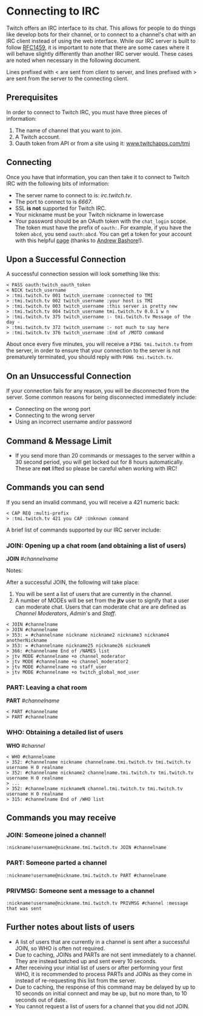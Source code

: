 # Connecting to IRC

Twitch offers an IRC interface to its chat. This allows for people to do things like develop bots for their channel, or to connect to a channel's chat with an IRC client instead of using the web interface. While our IRC server is built to follow [RFC1459](http://tools.ietf.org/html/rfc1459.html), it is important to note that there are some cases where it will behave slightly differently than another IRC server would. These cases are noted when necessary in the following document.

Lines prefixed with < are sent from client to server, and lines prefixed with > are sent from the server to the connecting client.

## Prerequisites
In order to connect to Twitch IRC, you must have three pieces of information:

1. The name of channel that you want to join.
2. A Twitch account.
3. Oauth token from API or from a site using it: www.twitchapps.com/tmi 

## Connecting
Once you have that information, you can then take it to connect to Twitch IRC with the following bits of information:

- The server name to connect to is: *irc.twitch.tv*.
- The port to connect to is *6667*.
- SSL **is not** supported for Twitch IRC.
- Your nickname must be your Twitch nickname in lowercase
- Your password should be an OAuth token with the `chat_login` scope. The token must have the prefix of `oauth:`. For example, if you have the token `abcd`, you send `oauth:abcd`. You can get a token for your account with this helpful [page](http://twitchapps.com/tmi/) (thanks to [Andrew Bashore](https://github.com/bashtech)!).

## Upon a Successful Connection
A successful connection session will look something like this:
```
< PASS oauth:twitch_oauth_token
< NICK twitch_username
> :tmi.twitch.tv 001 twitch_username :connected to TMI
> :tmi.twitch.tv 002 twitch_username :your host is TMI
> :tmi.twitch.tv 003 twitch_username :this server is pretty new
> :tmi.twitch.tv 004 twitch_username tmi.twitch.tv 0.0.1 w n
> :tmi.twitch.tv 375 twitch_username :- tmi.twitch.tv Message of the day - 
> :tmi.twitch.tv 372 twitch_username :- not much to say here
> :tmi.twitch.tv 376 twitch_username :End of /MOTD command
```

About once every five minutes, you will receive a `PING tmi.twitch.tv` from the server, in order to ensure that your connection to the server is not prematurely terminated, you should reply with `PONG tmi.twitch.tv`.

## On an Unsuccessful Connection
If your connection fails for any reason, you will be disconnected from the server. Some common reasons for being disconnected immediately include:

- Connecting on the wrong port
- Connecting to the wrong server
- Using an incorrect username and/or password
 
## Command & Message Limit
- If you send more than 20 commands or messages to the server within a 30 second period, you will get locked out for 8 hours automatically. These are **not** lifted so please be careful when working with IRC!

## Commands you can send
If you send an invalid command, you will receive a 421 numeric back:
```
< CAP REQ :multi-prefix
> :tmi.twitch.tv 421 you CAP :Unknown command
```

A brief list of commands supported by our IRC server include:
### JOIN: Opening up a chat room (and obtaining a list of users)
**JOIN** *#channelname*

Notes:

After a successful JOIN, the following will take place:

1. You will be sent a list of users that are currently in the channel.
2. A number of MODEs will be set from the **jtv** user to signify that a user can moderate chat. Users that can moderate chat are are defined as *Channel Moderators*, *Admin*'s and *Staff*.

```
< JOIN #channelname
> JOIN #channelname
> 353: = #channelname nickname nickname2 nickname3 nickname4 anotherNickname
> 353: = #channelname nickname25 nickname26 nicknameN
> 366: #channelname End of /NAMES list
> jtv MODE #channelname +o channel_moderator
> jtv MODE #channelname +o channel_moderator2
> jtv MODE #channelname +o staff_user
> jtv MODE #channelname +o twitch_global_mod_user
```
### PART: Leaving a chat room
**PART** *#channelname*
```
< PART #channelname
> PART #channelname
````
### WHO: Obtaining a detailed list of users
**WHO** *#channel*
```
< WHO #channelname
> 352: #channelname nickname channelname.tmi.twitch.tv tmi.twitch.tv username H 0 realname
> 352: #channelname nickname2 channelname.tmi.twitch.tv tmi.twitch.tv username H 0 realname
> ...
> 352: #channelname nicknameN channel.tmi.twitch.tv tmi.twitch.tv username H 0 realname
> 315: #channelname End of /WHO list
```

## Commands you may receive
### JOIN: Someone joined a channel!
```:nickname!username@nickname.tmi.twitch.tv JOIN #channelname```

### PART: Someone parted a channel
```:nickname!username@nickname.tmi.twitch.tv PART #channelname```

### PRIVMSG: Someone sent a message to a channel
```:nickname!username@nickname.tmi.twitch.tv PRIVMSG #channel :message that was sent```

## Further notes about lists of users

- A list of users that are currently in a channel is sent after a successful JOIN, so WHO is often not required.
- Due to caching, JOINs and PARTs are not sent immediately to a channel. They are instead batched up and sent every 10 seconds.
- After receiving your initial list of users or after performing your first WHO, it is recommended to process PARTs and JOINs as they come in instead of re-requesting this list from the server.
- Due to caching, the response of this command may be delayed by up to 10 seconds on initial connect and may be up, but no more than, to 10 seconds out of date.
- You cannot request a list of users for a channel that you did not JOIN.
